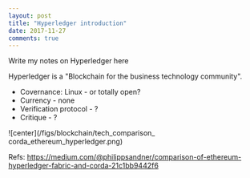```yaml
---
layout: post
title: "Hyperledger introduction"
date: 2017-11-27
comments: true
---
```



Write my notes on Hyperledger here



Hyperledger is a "Blockchain for the business technology community". 

* Covernance: Linux - or totally open?
* Currency - none
* Verification protocol - ?
* Critique - ?


![center](/figs/blockchain/tech_comparison_ corda_ethereum_hyperledger.png)


Refs: https://medium.com/@philippsandner/comparison-of-ethereum-hyperledger-fabric-and-corda-21c1bb9442f6
